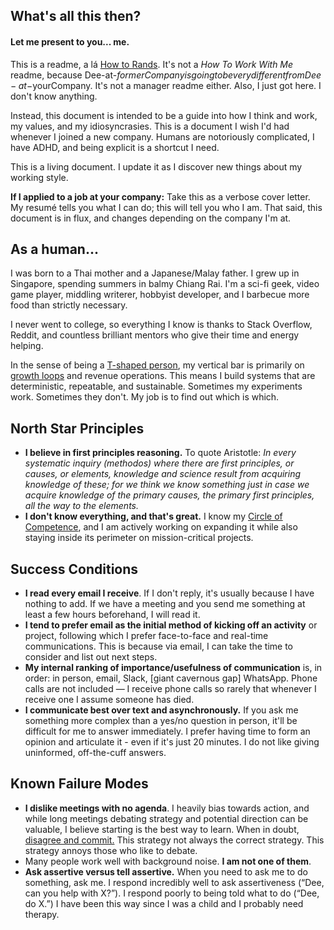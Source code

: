 ## What's all this then?
#### Let me present to you... me. 
This is a readme, a lá [How to Rands](http://randsinrepose.com/archives/how-to-rands/). It's not a _How To Work With Me_ readme, because Dee-at-$formerCompany is going to be very different from Dee-at-$yourCompany. It's not a manager readme either. Also, I just got here. I don't know anything. 

Instead, this document is intended to be a guide into how I think and work, my values, and my idiosyncrasies. This is a document I wish I'd had whenever I joined a new company. Humans are notoriously complicated, I have ADHD, and being explicit is a shortcut I need.

This is a living document. I update it as I discover new things about my working style. 

**If I applied to a job at your company:** Take this as a verbose cover letter. My resumé tells you what I can do; this will tell you who I am. That said, this document is in flux, and changes depending on the company I'm at.

## As a human...
I was born to a Thai mother and a Japanese/Malay father. I grew up in Singapore, spending summers in balmy Chiang Rai. I'm a sci-fi geek, video game player, middling writerer, hobbyist developer, and I barbecue more food than strictly necessary. 

I never went to college, so everything I know is thanks to Stack Overflow, Reddit, and countless brilliant mentors who give their time and energy helping.

In the sense of being a [T-shaped person](https://en.wikipedia.org/wiki/T-shaped_skills), my vertical bar is primarily on [growth loops](https://www.reforge.com/blog/growth-loops) and revenue operations. This means I build systems that are deterministic, repeatable, and sustainable. Sometimes my experiments work. Sometimes they don't. My job is to find out which is which. 

## North Star Principles 
* **I believe in first principles reasoning.** To quote Aristotle: _In every systematic inquiry (methodos) where there are first principles, or causes, or elements, knowledge and science result from acquiring knowledge of these; for we think we know something just in case we acquire knowledge of the primary causes, the primary first principles, all the way to the elements._
* **I don't know everything, and that's great.** I know my [Circle of Competence](https://fs.blog/2013/12/mental-model-circle-of-competence/), and I am actively working on expanding it while also staying inside its perimeter on mission-critical projects. 
 
## Success Conditions 
* **I read every email I receive**. If I don't reply, it's usually because I have nothing to add. If we have a meeting and you send me something at least a few hours beforehand, I will read it.
* **I tend to prefer email as the initial method of kicking off an activity** or project, following which I prefer face-to-face and real-time communications. This is because via email, I can take the time to consider and list out next steps.
* **My internal ranking of importance/usefulness of communication** is, in order: in person, email, Slack, [giant cavernous gap] WhatsApp. Phone calls are not included — I receive phone calls so rarely that whenever I receive one I assume someone has died.
* **I communicate best over text and asynchronously.** If you ask me something more complex than a yes/no question in person, it'll be difficult for me to answer immediately. I prefer having time to form an opinion and articulate it - even if it's just 20 minutes. I do not like giving uninformed, off-the-cuff answers. 

## Known Failure Modes
* **I dislike meetings with no agenda**. I heavily bias towards action, and while long meetings debating strategy and potential direction can be valuable, I believe starting is the best way to learn. When in doubt, [disagree and commit.](https://en.wikipedia.org/wiki/Disagree_and_commit) This strategy not always the correct strategy. This strategy annoys those who like to debate.
* Many people work well with background noise. **I am not one of them**.
* **Ask assertive versus tell assertive.** When you need to ask me to do something, ask me. I respond incredibly well to ask assertiveness (“Dee, can you help with X?”). I respond poorly to being told what to do (“Dee, do X.”) I have been this way since I was a child and I probably need therapy. 
